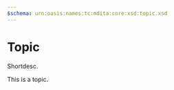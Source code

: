 ```yaml
---
$schema: urn:oasis:names:tc:mdita:core:xsd:topic.xsd
---
```


# Topic

Shortdesc.

This is a topic.
